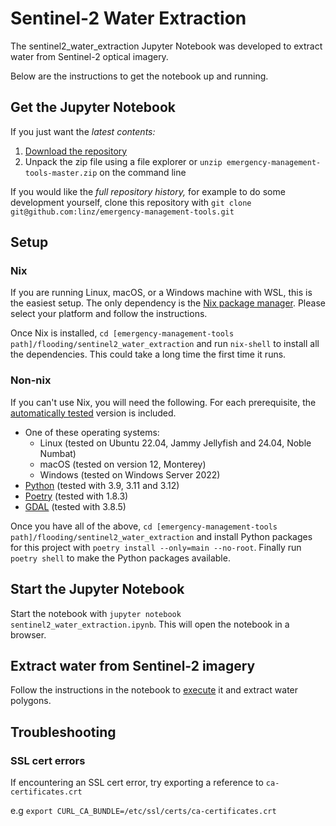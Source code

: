 # Sentinel-2 Water Extraction

The sentinel2_water_extraction Jupyter Notebook was developed to extract water
from Sentinel-2 optical imagery.

Below are the instructions to get the notebook up and running.

## Get the Jupyter Notebook

If you just want the _latest contents:_

1. [Download the repository](https://github.com/linz/emergency-management-tools/archive/refs/heads/master.zip)
1. Unpack the zip file using a file explorer or
   `unzip emergency-management-tools-master.zip` on the command line

If you would like the _full repository history,_ for example to do some
development yourself, clone this repository with
`git clone git@github.com:linz/emergency-management-tools.git`

## Setup

### Nix

If you are running Linux, macOS, or a Windows machine with WSL, this is the
easiest setup. The only dependency is the
[Nix package manager](https://nixos.org/download.html). Please select your
platform and follow the instructions.

Once Nix is installed,
`cd [emergency-management-tools path]/flooding/sentinel2_water_extraction` and
run `nix-shell` to install all the dependencies. This could take a long time the
first time it runs.

### Non-nix

If you can't use Nix, you will need the following. For each prerequisite, the
[automatically tested](.github/workflows/test.yml) version is included.

-  One of these operating systems:
   -  Linux (tested on Ubuntu 22.04, Jammy Jellyfish and 24.04, Noble Numbat)
   -  macOS (tested on version 12, Monterey)
   -  Windows (tested on Windows Server 2022)
-  [Python](https://www.python.org/downloads/) (tested with 3.9, 3.11 and 3.12)
-  [Poetry](https://python-poetry.org/docs/#installation) (tested with 1.8.3)
-  [GDAL](https://gdal.org/download.html) (tested with 3.8.5)

Once you have all of the above,
`cd [emergency-management-tools path]/flooding/sentinel2_water_extraction` and
install Python packages for this project with
`poetry install --only=main --no-root`. Finally run `poetry shell` to make the
Python packages available.

## Start the Jupyter Notebook

Start the notebook with `jupyter notebook sentinel2_water_extraction.ipynb`.
This will open the notebook in a browser.

## Extract water from Sentinel-2 imagery

Follow the instructions in the notebook to
[execute](https://jupyter-notebook-beginner-guide.readthedocs.io/en/latest/execute.html#executing-a-notebook)
it and extract water polygons.

## Troubleshooting

### SSL cert errors

If encountering an SSL cert error, try exporting a reference to
`ca-certificates.crt`

e.g `export CURL_CA_BUNDLE=/etc/ssl/certs/ca-certificates.crt`
